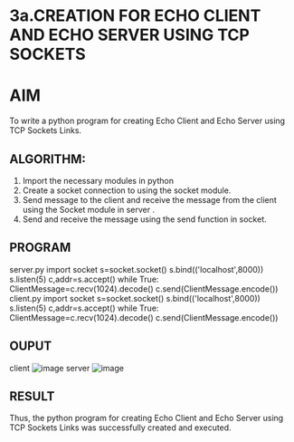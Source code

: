 # 3a.CREATION FOR ECHO CLIENT AND ECHO SERVER USING TCP SOCKETS
# AIM
To write a python program for creating Echo Client and Echo Server using TCP
Sockets Links.
## ALGORITHM:
1. Import the necessary modules in python
2. Create a socket connection to using the socket module.
3. Send message to the client and receive the message from the client using the Socket module in
 server .
4. Send and receive the message using the send function in socket.
## PROGRAM
server.py
import socket
s=socket.socket()
s.bind(('localhost',8000))
s.listen(5)
c,addr=s.accept()
while True:
    ClientMessage=c.recv(1024).decode()
    c.send(ClientMessage.encode())
client.py
import socket
s=socket.socket()
s.bind(('localhost',8000))
s.listen(5)
c,addr=s.accept()
while True:
    ClientMessage=c.recv(1024).decode()
    c.send(ClientMessage.encode())

## OUPUT
client
![image](https://github.com/user-attachments/assets/0c69befa-62c4-4376-bb90-75793838412e)
server
![image](https://github.com/user-attachments/assets/bce01e23-e280-4742-af43-a1e7d1e1d453)

## RESULT
Thus, the python program for creating Echo Client and Echo Server using TCP Sockets Links 
was successfully created and executed.
